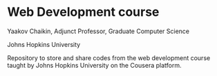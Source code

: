 # Web Development course
Yaakov Chaikin, Adjunct Professor, Graduate Computer Science

Johns Hopkins University

Repository to store and share codes from the web development course taught by Johns Hopkins University on the Cousera platform.
